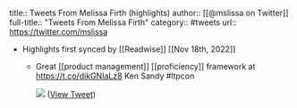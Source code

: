 title:: Tweets From Melissa Firth (highlights)
author:: [[@mslissa on Twitter]]
full-title:: "Tweets From Melissa Firth"
category:: #tweets
url:: https://twitter.com/mslissa

- Highlights first synced by [[Readwise]] [[Nov 18th, 2022]]
	- Great [[product management]] [[proficiency]] framework at https://t.co/dikGNIaLz8 Ken Sandy #ltpcon 
	  
	  ![](https://pbs.twimg.com/media/E2SSloqUUAI8v7_.jpg) ([View Tweet](https://twitter.com/mslissa/status/1397403372186001412))